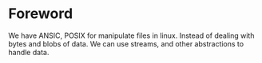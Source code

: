 # Foreword
We have ANSIC, POSIX for manipulate files in linux.
Instead of dealing with bytes and blobs of data.
We can use streams, and other abstractions to handle data.

